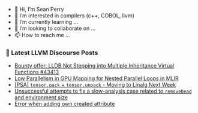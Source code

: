 - 👋 Hi, I’m Sean Perry
- 👀 I’m interested in compilers (c++, COBOL, llvm)
- 🌱 I’m currently learning ...
- 💞️ I’m looking to collaborate on ...
- 📫 How to reach me ...

<!---
s66perry/s66perry is a ✨ special ✨ repository because its `README.md` (this file) appears on your GitHub profile.
You can click the Preview link to take a look at your changes.
--->
### 📕 Latest LLVM Discourse Posts

<!-- DISCOURSE-LLVM:START -->
- [Bounty offer: LLDB Not Stepping into Multiple Inheritance Virtual Functions #43413](https://discourse.llvm.org/t/bounty-offer-lldb-not-stepping-into-multiple-inheritance-virtual-functions-43413/84683#post_1)
- [Low Parallelism in GPU Mapping for Nested Parallel Loops in MLIR](https://discourse.llvm.org/t/low-parallelism-in-gpu-mapping-for-nested-parallel-loops-in-mlir/84670#post_2)
- [[PSA] `tensor.pack` + `tensor.unpack` - Moving to Linalg Next Week](https://discourse.llvm.org/t/psa-tensor-pack-tensor-unpack-moving-to-linalg-next-week/84639#post_2)
- [Unsuccessful attempts to fix a slow-analysis case related to `removeDead` and environment size](https://discourse.llvm.org/t/unsuccessful-attempts-to-fix-a-slow-analysis-case-related-to-removedead-and-environment-size/84650#post_3)
- [Error when adding own created attribute](https://discourse.llvm.org/t/error-when-adding-own-created-attribute/84680#post_1)
<!-- DISCOURSE-LLVM:END -->
